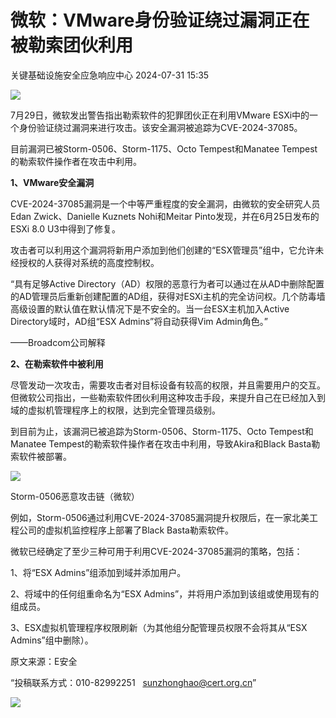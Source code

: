 #  微软：VMware身份验证绕过漏洞正在被勒索团伙利用   
 关键基础设施安全应急响应中心   2024-07-31 15:35  
  
![](https://mmbiz.qpic.cn/sz_mmbiz_png/iaz5iaQYxGogu2R67necpnyIv2DiacMA7VXFh5icVKia045nPUsmViaO6mUjP8Z3O4UGesU04IYaZkcmYDQazd1uG56A/640?wx_fmt=png&from=appmsg "")  
  
7月29日，微软发出警告指出勒索软件的犯罪团伙正在利用VMware ESXi中的一个身份验证绕过漏洞来进行攻击。该安全漏洞被追踪为CVE-2024-37085。  
  
目前漏洞已被Storm-0506、Storm-1175、Octo Tempest和Manatee Tempest的勒索软件操作者在攻击中利用。  
  
**1、VMware安全漏洞**  
  
CVE-2024-37085漏洞是一个中等严重程度的安全漏洞，由微软的安全研究人员Edan Zwick、Danielle Kuznets Nohi和Meitar Pinto发现，并在6月25日发布的ESXi 8.0 U3中得到了修复。  
  
攻击者可以利用这个漏洞将新用户添加到他们创建的“ESX管理员”组中，它允许未经授权的人获得对系统的高度控制权。  
  
“具有足够Active Directory（AD）权限的恶意行为者可以通过在从AD中删除配置的AD管理员后重新创建配置的AD组，获得对ESXi主机的完全访问权。几个防毒墙高级设置的默认值在默认情况下是不安全的。当一台ESX主机加入Active Directory域时，AD组“ESX Admins”将自动获得Vim Admin角色。”  
  
——Broadcom公司解释  
  
**2、在勒索软件中被利用**  
  
尽管发动一次攻击，需要攻击者对目标设备有较高的权限，并且需要用户的交互。但微软公司指出，一些勒索软件团伙利用这种攻击手段，来提升自己在已经加入到域的虚拟机管理程序上的权限，达到完全管理员级别。  
  
到目前为止，该漏洞已被追踪为Storm-0506、Storm-1175、Octo Tempest和Manatee Tempest的勒索软件操作者在攻击中利用，导致Akira和Black Basta勒索软件被部署。  
  
![](https://mmbiz.qpic.cn/sz_mmbiz_png/QmbJGbR2j6xRu3pPXqugWD0pcl3vmAJoR55axcs0ozTQ46iav1GAuSYV6QJ3eeibErWtz51gJ1HKic1qS3CMYYVcA/640?wx_fmt=other&from=appmsg&tp=webp&wxfrom=5&wx_lazy=1&wx_co=1 "")  
  
Storm-0506恶意攻击链（微软）  
  
例如，Storm-0506通过利用CVE-2024-37085漏洞提升权限后，在一家北美工程公司的虚拟机监控程序上部署了Black Basta勒索软件。  
  
微软已经确定了至少三种可用于利用CVE-2024-37085漏洞的策略，包括：  
  
1、将“ESX Admins”组添加到域并添加用户。  
  
2、将域中的任何组重命名为“ESX Admins”，并将用户添加到该组或使用现有的组成员。  
  
3、ESX虚拟机管理程序权限刷新（为其他组分配管理员权限不会将其从“ESX Admins”组中删除）。  
  
  
  
原文来源：E安全  
  
“投稿联系方式：010-82992251   sunzhonghao@cert.org.cn”  
  
![](https://mmbiz.qpic.cn/sz_mmbiz_jpg/iaz5iaQYxGogvC8qicuLNlkT5ibJnwu1leQiabRVqFk4Sb3q1fqrDhicLBNAqVY4REuTetY1zBYuUdic0nVhZR4FHpAfg/640?wx_fmt=other&wxfrom=5&wx_lazy=1&wx_co=1&tp=webp "")  
  
  
